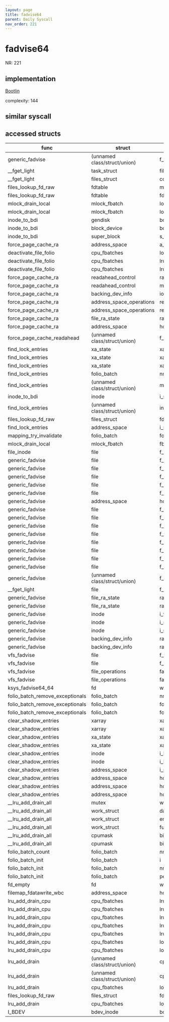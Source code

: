 ```yaml
---
layout: page
title: fadvise64
parent: Daily Syscall
nav_order: 221
---
```

        

# fadvise64
NR: 221

## implementation
[Bootlin](https://elixir.bootlin.com/linux/v6.14.7/source/mm/fadvise.c#L208)

complexity: 144


## similar syscall


## accessed structs

|func|struct|target|location|has_read|has_write|
|--|--|--|--|--|--|
|generic_fadvise|(unnamed class/struct/union)|f_ra|https://elixir.bootlin.com/linux/v6.14.7/source/mm/fadvise.c#L91|true|true|
|__fget_light|task_struct|files|https://elixir.bootlin.com/linux/v6.14.7/source/fs/file.c#L1142|true|true|
|__fget_light|files_struct|count|https://elixir.bootlin.com/linux/v6.14.7/source/fs/file.c#L1154|false|false|
|files_lookup_fd_raw|fdtable|max_fds|https://elixir.bootlin.com/linux/v6.14.7/source/include/linux/fdtable.h#L75|true|true|
|files_lookup_fd_raw|fdtable|fd|https://elixir.bootlin.com/linux/v6.14.7/source/include/linux/fdtable.h#L84|true|true|
|mlock_drain_local|mlock_fbatch|lock|https://elixir.bootlin.com/linux/v6.14.7/source/mm/mlock.c#L220|false|false|
|mlock_drain_local|mlock_fbatch|lock|https://elixir.bootlin.com/linux/v6.14.7/source/mm/mlock.c#L216|false|false|
|inode_to_bdi|gendisk|bdi|https://elixir.bootlin.com/linux/v6.14.7/source/mm/backing-dev.c#L1208|true|true|
|inode_to_bdi|block_device|bd_disk|https://elixir.bootlin.com/linux/v6.14.7/source/mm/backing-dev.c#L1208|true|true|
|inode_to_bdi|super_block|s_bdi|https://elixir.bootlin.com/linux/v6.14.7/source/mm/backing-dev.c#L1210|true|true|
|force_page_cache_ra|address_space|a_ops|https://elixir.bootlin.com/linux/v6.14.7/source/mm/readahead.c#L342|true|true|
|deactivate_file_folio|cpu_fbatches|lock_irq|https://elixir.bootlin.com/linux/v6.14.7/source/mm/swap.c#L689|true|true|
|deactivate_file_folio|cpu_fbatches|lru_deactivate_file|https://elixir.bootlin.com/linux/v6.14.7/source/mm/swap.c#L689|true|true|
|deactivate_file_folio|cpu_fbatches|lru_deactivate_file|https://elixir.bootlin.com/linux/v6.14.7/source/mm/swap.c#L689|false|false|
|force_page_cache_ra|readahead_control|ra|https://elixir.bootlin.com/linux/v6.14.7/source/mm/readahead.c#L338|true|true|
|force_page_cache_ra|readahead_control|mapping|https://elixir.bootlin.com/linux/v6.14.7/source/mm/readahead.c#L337|true|true|
|force_page_cache_ra|backing_dev_info|io_pages|https://elixir.bootlin.com/linux/v6.14.7/source/mm/readahead.c#L349|true|true|
|force_page_cache_ra|address_space_operations|read_folio|https://elixir.bootlin.com/linux/v6.14.7/source/mm/readahead.c#L342|true|true|
|force_page_cache_ra|address_space_operations|readahead|https://elixir.bootlin.com/linux/v6.14.7/source/mm/readahead.c#L342|true|true|
|force_page_cache_ra|file_ra_state|ra_pages|https://elixir.bootlin.com/linux/v6.14.7/source/mm/readahead.c#L349|true|true|
|force_page_cache_ra|address_space|host|https://elixir.bootlin.com/linux/v6.14.7/source/mm/readahead.c#L339|true|true|
|force_page_cache_readahead|(unnamed class/struct/union)|f_ra|https://elixir.bootlin.com/linux/v6.14.7/source/mm/internal.h#L399|false|false|
|find_lock_entries|xa_state|xa_index|https://elixir.bootlin.com/linux/v6.14.7/source/mm/filemap.c#L2162|true|true|
|find_lock_entries|xa_state|xa_index|https://elixir.bootlin.com/linux/v6.14.7/source/mm/filemap.c#L2151|true|true|
|find_lock_entries|xa_state|xa_index|https://elixir.bootlin.com/linux/v6.14.7/source/mm/filemap.c#L2147|true|true|
|find_lock_entries|folio_batch|nr|https://elixir.bootlin.com/linux/v6.14.7/source/mm/filemap.c#L2162|true|true|
|find_lock_entries|(unnamed class/struct/union)|mapping|https://elixir.bootlin.com/linux/v6.14.7/source/mm/filemap.c#L2144|true|true|
|inode_to_bdi|inode|i_sb|https://elixir.bootlin.com/linux/v6.14.7/source/mm/backing-dev.c#L1205|true|true|
|find_lock_entries|(unnamed class/struct/union)|index|https://elixir.bootlin.com/linux/v6.14.7/source/mm/filemap.c#L2135|true|true|
|files_lookup_fd_raw|files_struct|fdt|https://elixir.bootlin.com/linux/v6.14.7/source/include/linux/fdtable.h#L74|false|false|
|find_lock_entries|address_space|i_pages|https://elixir.bootlin.com/linux/v6.14.7/source/mm/filemap.c#L2125|false|false|
|mapping_try_invalidate|folio_batch|folios|https://elixir.bootlin.com/linux/v6.14.7/source/mm/truncate.c#L472|false|false|
|mlock_drain_local|mlock_fbatch|fbatch|https://elixir.bootlin.com/linux/v6.14.7/source/mm/mlock.c#L217|false|false|
|file_inode|file|f_inode|https://elixir.bootlin.com/linux/v6.14.7/source/include/linux/fs.h#L1184|true|true|
|generic_fadvise|file|f_mode|https://elixir.bootlin.com/linux/v6.14.7/source/mm/fadvise.c#L82|true|true|
|generic_fadvise|file|f_mode|https://elixir.bootlin.com/linux/v6.14.7/source/mm/fadvise.c#L87|true|true|
|generic_fadvise|file|f_mode|https://elixir.bootlin.com/linux/v6.14.7/source/mm/fadvise.c#L93|true|true|
|generic_fadvise|file|f_mode|https://elixir.bootlin.com/linux/v6.14.7/source/mm/fadvise.c#L110|true|true|
|generic_fadvise|file|f_mapping|https://elixir.bootlin.com/linux/v6.14.7/source/mm/fadvise.c#L45|true|true|
|generic_fadvise|address_space|host|https://elixir.bootlin.com/linux/v6.14.7/source/mm/fadvise.c#L49|true|true|
|generic_fadvise|file|f_lock|https://elixir.bootlin.com/linux/v6.14.7/source/mm/fadvise.c#L81|false|false|
|generic_fadvise|file|f_lock|https://elixir.bootlin.com/linux/v6.14.7/source/mm/fadvise.c#L83|false|false|
|generic_fadvise|file|f_lock|https://elixir.bootlin.com/linux/v6.14.7/source/mm/fadvise.c#L86|false|false|
|generic_fadvise|file|f_lock|https://elixir.bootlin.com/linux/v6.14.7/source/mm/fadvise.c#L88|false|false|
|generic_fadvise|file|f_lock|https://elixir.bootlin.com/linux/v6.14.7/source/mm/fadvise.c#L92|false|false|
|generic_fadvise|file|f_lock|https://elixir.bootlin.com/linux/v6.14.7/source/mm/fadvise.c#L94|false|false|
|generic_fadvise|file|f_lock|https://elixir.bootlin.com/linux/v6.14.7/source/mm/fadvise.c#L109|false|false|
|generic_fadvise|file|f_lock|https://elixir.bootlin.com/linux/v6.14.7/source/mm/fadvise.c#L111|false|false|
|generic_fadvise|(unnamed class/struct/union)|f_ra|https://elixir.bootlin.com/linux/v6.14.7/source/mm/fadvise.c#L80|true|true|
|__fget_light|file|f_mode|https://elixir.bootlin.com/linux/v6.14.7/source/fs/file.c#L1156|true|true|
|generic_fadvise|file_ra_state|ra_pages|https://elixir.bootlin.com/linux/v6.14.7/source/mm/fadvise.c#L80|false|false|
|generic_fadvise|file_ra_state|ra_pages|https://elixir.bootlin.com/linux/v6.14.7/source/mm/fadvise.c#L91|false|false|
|generic_fadvise|inode|i_flags|https://elixir.bootlin.com/linux/v6.14.7/source/mm/fadvise.c#L51|true|true|
|generic_fadvise|inode|i_mode|https://elixir.bootlin.com/linux/v6.14.7/source/mm/fadvise.c#L42|true|true|
|generic_fadvise|inode|i_size|https://elixir.bootlin.com/linux/v6.14.7/source/mm/fadvise.c#L132|true|true|
|generic_fadvise|backing_dev_info|ra_pages|https://elixir.bootlin.com/linux/v6.14.7/source/mm/fadvise.c#L80|true|true|
|generic_fadvise|backing_dev_info|ra_pages|https://elixir.bootlin.com/linux/v6.14.7/source/mm/fadvise.c#L91|true|true|
|vfs_fadvise|file|f_op|https://elixir.bootlin.com/linux/v6.14.7/source/mm/fadvise.c#L182|true|true|
|vfs_fadvise|file|f_op|https://elixir.bootlin.com/linux/v6.14.7/source/mm/fadvise.c#L183|true|true|
|vfs_fadvise|file_operations|fadvise|https://elixir.bootlin.com/linux/v6.14.7/source/mm/fadvise.c#L182|true|true|
|vfs_fadvise|file_operations|fadvise|https://elixir.bootlin.com/linux/v6.14.7/source/mm/fadvise.c#L183|true|true|
|ksys_fadvise64_64|fd|word|https://elixir.bootlin.com/linux/v6.14.7/source/mm/fadvise.c#L198|true|true|
|folio_batch_remove_exceptionals|folio_batch|nr|https://elixir.bootlin.com/linux/v6.14.7/source/mm/swap.c#L1076|false|false|
|folio_batch_remove_exceptionals|folio_batch|folios|https://elixir.bootlin.com/linux/v6.14.7/source/mm/swap.c#L1072|false|false|
|folio_batch_remove_exceptionals|folio_batch|folios|https://elixir.bootlin.com/linux/v6.14.7/source/mm/swap.c#L1074|false|false|
|clear_shadow_entries|xarray|xa_lock|https://elixir.bootlin.com/linux/v6.14.7/source/mm/truncate.c#L47|false|false|
|clear_shadow_entries|xarray|xa_lock|https://elixir.bootlin.com/linux/v6.14.7/source/mm/truncate.c#L39|false|false|
|clear_shadow_entries|xa_state|xa|https://elixir.bootlin.com/linux/v6.14.7/source/mm/truncate.c#L47|true|true|
|clear_shadow_entries|xa_state|xa|https://elixir.bootlin.com/linux/v6.14.7/source/mm/truncate.c#L39|true|true|
|clear_shadow_entries|inode|i_lock|https://elixir.bootlin.com/linux/v6.14.7/source/mm/truncate.c#L50|false|false|
|clear_shadow_entries|inode|i_lock|https://elixir.bootlin.com/linux/v6.14.7/source/mm/truncate.c#L38|false|false|
|clear_shadow_entries|address_space|i_pages|https://elixir.bootlin.com/linux/v6.14.7/source/mm/truncate.c#L29|false|false|
|clear_shadow_entries|address_space|host|https://elixir.bootlin.com/linux/v6.14.7/source/mm/truncate.c#L50|true|true|
|clear_shadow_entries|address_space|host|https://elixir.bootlin.com/linux/v6.14.7/source/mm/truncate.c#L49|true|true|
|clear_shadow_entries|address_space|host|https://elixir.bootlin.com/linux/v6.14.7/source/mm/truncate.c#L38|true|true|
|__lru_add_drain_all|mutex|wait_list|https://elixir.bootlin.com/linux/v6.14.7/source/mm/swap.c#L804|false|false|
|__lru_add_drain_all|work_struct|data|https://elixir.bootlin.com/linux/v6.14.7/source/mm/swap.c#L868|false|false|
|__lru_add_drain_all|work_struct|entry|https://elixir.bootlin.com/linux/v6.14.7/source/mm/swap.c#L868|false|false|
|__lru_add_drain_all|work_struct|func|https://elixir.bootlin.com/linux/v6.14.7/source/mm/swap.c#L868|false|false|
|__lru_add_drain_all|cpumask|bits|https://elixir.bootlin.com/linux/v6.14.7/source/mm/swap.c#L874|false|false|
|__lru_add_drain_all|cpumask|bits|https://elixir.bootlin.com/linux/v6.14.7/source/mm/swap.c#L864|false|false|
|folio_batch_count|folio_batch|nr|https://elixir.bootlin.com/linux/v6.14.7/source/include/linux/pagevec.h#L56|true|true|
|folio_batch_init|folio_batch|i|https://elixir.bootlin.com/linux/v6.14.7/source/include/linux/pagevec.h#L44|false|false|
|folio_batch_init|folio_batch|nr|https://elixir.bootlin.com/linux/v6.14.7/source/include/linux/pagevec.h#L43|false|false|
|folio_batch_init|folio_batch|percpu_pvec_drained|https://elixir.bootlin.com/linux/v6.14.7/source/include/linux/pagevec.h#L45|false|false|
|fd_empty|fd|word|https://elixir.bootlin.com/linux/v6.14.7/source/include/linux/file.h#L47|true|true|
|filemap_fdatawrite_wbc|address_space|host|https://elixir.bootlin.com/linux/v6.14.7/source/mm/filemap.c#L387|true|true|
|lru_add_drain_cpu|cpu_fbatches|lru_add|https://elixir.bootlin.com/linux/v6.14.7/source/mm/swap.c#L639|false|false|
|lru_add_drain_cpu|cpu_fbatches|lru_move_tail|https://elixir.bootlin.com/linux/v6.14.7/source/mm/swap.c#L644|false|false|
|lru_add_drain_cpu|cpu_fbatches|lru_deactivate_file|https://elixir.bootlin.com/linux/v6.14.7/source/mm/swap.c#L655|false|false|
|lru_add_drain_cpu|cpu_fbatches|lru_deactivate|https://elixir.bootlin.com/linux/v6.14.7/source/mm/swap.c#L659|false|false|
|lru_add_drain_cpu|cpu_fbatches|lru_lazyfree|https://elixir.bootlin.com/linux/v6.14.7/source/mm/swap.c#L663|false|false|
|lru_add_drain_cpu|cpu_fbatches|lock_irq|https://elixir.bootlin.com/linux/v6.14.7/source/mm/swap.c#L650|false|false|
|lru_add_drain_cpu|cpu_fbatches|lock_irq|https://elixir.bootlin.com/linux/v6.14.7/source/mm/swap.c#L652|false|false|
|lru_add_drain|(unnamed class/struct/union)|cpu_number|https://elixir.bootlin.com/linux/v6.14.7/source/mm/swap.c#L730|false|false|
|lru_add_drain|(unnamed class/struct/union)|cpu_number|https://elixir.bootlin.com/linux/v6.14.7/source/mm/swap.c#L730|true|true|
|lru_add_drain|cpu_fbatches|lock|https://elixir.bootlin.com/linux/v6.14.7/source/mm/swap.c#L729|false|false|
|files_lookup_fd_raw|files_struct|fdt|https://elixir.bootlin.com/linux/v6.14.7/source/include/linux/fdtable.h#L74|true|true|
|lru_add_drain|cpu_fbatches|lock|https://elixir.bootlin.com/linux/v6.14.7/source/mm/swap.c#L731|false|false|
|I_BDEV|bdev_inode|bdev|https://elixir.bootlin.com/linux/v6.14.7/source/block/bdev.c#L54|false|false|
